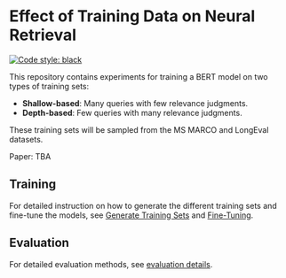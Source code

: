 # Effect of Training Data on Neural Retrieval

[![Code style: black](https://img.shields.io/badge/code%20style-black-000000.svg)](https://github.com/psf/black)

This repository contains experiments for training a BERT model on two types of training sets:

  - **Shallow-based**: Many queries with few relevance judgments.
  - **Depth-based**: Few queries with many relevance judgments.

These training sets will be sampled from the MS MARCO and LongEval datasets.

Paper: TBA

## Training

For detailed instruction on how to generate the different training sets and fine-tune the models, see [Generate Training Sets](docs/generate_trainingsets.md) and [Fine-Tuning](docs/fine_tuning.md).

## Evaluation

For detailed evaluation methods, see [evaluation details](docs/evaluation.md).

